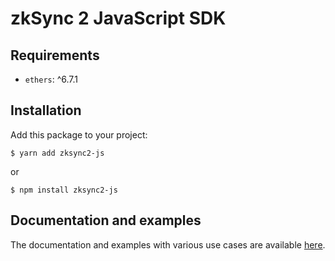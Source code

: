 zkSync 2 JavaScript SDK
===


## Requirements

- `ethers`: ^6.7.1


## Installation

Add this package to your project:

```shell
$ yarn add zksync2-js
```
or

```shell
$ npm install zksync2-js
```


## Documentation and examples

The documentation and examples with various use cases are available [here](https://era.zksync.io/docs/api/js/).